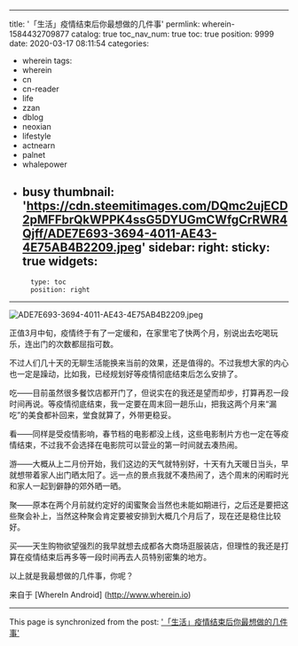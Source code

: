 
---
title: '「生活」疫情结束后你最想做的几件事'
permlink: wherein-1584432709877
catalog: true
toc_nav_num: true
toc: true
position: 9999
date: 2020-03-17 08:11:54
categories:
- wherein
tags:
- wherein
- cn
- cn-reader
- life
- zzan
- dblog
- neoxian
- lifestyle
- actnearn
- palnet
- whalepower
- busy
thumbnail: 'https://cdn.steemitimages.com/DQmc2ujECD2pMFFbrQkWPPK4ssG5DYUGmCWfgCrRWR4Qjff/ADE7E693-3694-4011-AE43-4E75AB4B2209.jpeg'
sidebar:
    right:
        sticky: true
widgets:
    -
        type: toc
        position: right
---


![ADE7E693-3694-4011-AE43-4E75AB4B2209.jpeg](https://cdn.steemitimages.com/DQmc2ujECD2pMFFbrQkWPPK4ssG5DYUGmCWfgCrRWR4Qjff/ADE7E693-3694-4011-AE43-4E75AB4B2209.jpeg)

正值3月中旬，疫情终于有了一定缓和，在家里宅了快两个月，别说出去吃喝玩乐，连出门的次数都屈指可数。

不过人们几十天的无聊生活能换来当前的效果，还是值得的。不过我想大家的内心也一定是躁动，比如我，已经规划好等疫情彻底结束后怎么安排了。

吃——目前虽然很多餐饮店都开门了，但说实在的我还是望而却步，打算再忍一段时间再说。等疫情彻底结束，我一定要在周末回一趟乐山，把我这两个月来“漏吃”的美食都补回来，堂食就算了，外带更稳妥。

看——同样是受疫情影响，春节档的电影都没上线，这些电影制片方也一定在等疫情结束，不过我不会选择在电影院可以营业的第一时间就去凑热闹。

游——大概从上二月份开始，我们这边的天气就特别好，十天有九天暖日当头，早就想带着家人出门晒太阳了。远一点的景点我就不凑热闹了，选个周末的闲暇时光和家人一起到僻静的郊外晒一晒。

聚——原本在两个月前就约定好的闺蜜聚会当然也未能如期进行，之后还是要把这些聚会补上，当然这种聚会肯定要被安排到大概几个月后了，现在还是稳住比较好。

买——天生购物欲望强烈的我早就想去成都各大商场逛服装店，但理性的我还是打算在疫情结束后再多等一段时间再去人员特别密集的地方。

以上就是我最想做的几件事，你呢？

来自于 [WhereIn Android] (http://www.wherein.io)

- - -

This page is synchronized from the post: ['「生活」疫情结束后你最想做的几件事'](https://steemit.com/@mrspointm/wherein-1584432709877)
